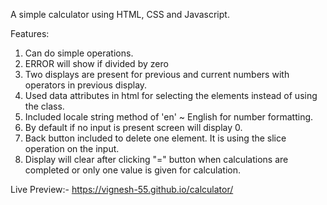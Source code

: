 A simple calculator using HTML, CSS and Javascript.

Features:
1. Can do simple operations.
2. ERROR will show if divided by zero
3. Two displays are present for previous and current numbers with operators in previous display.
4. Used data attributes in html for selecting the elements instead of using the class.
5. Included locale string method of 'en' ~ English for number formatting.
6. By default if no input is present screen will display 0.
7. Back button included to delete one element. It is using the slice operation on the input.
8. Display will clear after clicking "=" button when calculations are completed or only one value is given for calculation.

Live Preview:- https://vignesh-55.github.io/calculator/